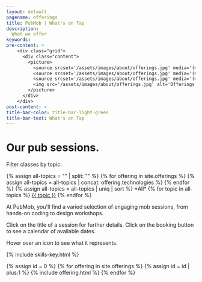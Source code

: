 ```yaml
---
layout: default
pagename: offerings
title: PubMob | What's on Tap
description:
  What we offer
keywords:
pre-content: >
    <div class="grid">
      <div class="content">
        <picture>
          <source srcset='/assets/images/about/offerings.jpg' media='(max-width: 1080px)'>
          <source srcset='/assets/images/about/offerings.jpg' media='(min-width: 960px)'>
          <source srcset='/assets/images/about/offerings.jpg' media='(min-width: 830px'>
          <img src='/assets/images/about/offerings.jpg' alt='Offerings'>
        </picture>
      </div>
    </div>
post-content: >
title-bar-color: title-bar-light-green
title-bar-text: What's on Tap
---
```

<div class="row">
  <div class="heading-title text-center">
    <h1>Our pub sessions.</h1>
  </div>
</div>

<script type="text/javascript">
  function setTopicHeaderText(selectedTopic) {
    var topicHeader = document.getElementById('selectedTopic');
    topicHeader.innerHTML = `Selected topic: ${selectedTopic}`
  }

  function renderIfOfferingHasTopic(div, topics, selectedTopic) {
      div.style.display = (selectedTopic == 'All' || topics.includes(selectedTopic)) 
        ? 'unset' // TODO: does unset work in all browsers?
        : 'none';
  }

  function renderPostsFor(selectedTopic) {
    var id = 0;
    {% for offering in site.offerings %}
      var offeringDiv = document.getElementById(++id);
      renderIfOfferingHasTopic(offeringDiv, {{ offering.technologies | jsonify }}, selectedTopic);
    {% endfor %}
  }

  function filterUsingTopic(selectedTopic) {
    setTopicHeaderText(selectedTopic);
    renderPostsFor(selectedTopic);
  }
</script>

<!-- TODO rename technologies to topics in offerings MD files -->
<div>
  <p>Filter classes by topic:</p>
  <div class="all-topics">
    {% assign all-topics = "" | split: "" %}
    {% for offering in site.offerings %}
      {% assign all-topics = all-topics | concat: offering.technologies %}
    {% endfor %}
    {% assign all-topics = all-topics | uniq | sort %}
    <a id="All" class="topic" onclick="filterUsingTopic('All')">*All*</a>
    {% for topic in all-topics %}
      <a id="{{ topic }}" class="topic" onclick="filterUsingTopic(this.id)" href="javascript:void(0);">{{ topic }}</a>
    {% endfor %}
    <p id="selectedTopic"></p>
  </div>
<div>

<section class="overview">
  <article class="description">
    <p>At PubMob, you'll find a varied selection of engaging mob sessions, from hands-on coding to design workshops.</p>
    <p>Click on the title of a session for further details. Click on the booking button to see a calendar of available dates.</p>
    <p>Hover over an icon to see what it represents.</p>
  </article>
  {% include skills-key.html %}
</section>
   
{% assign id = 0 %}
{% for offering in site.offerings %}
  {% assign id = id | plus:1 %}
  {% include offering.html %}
{% endfor %}

